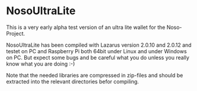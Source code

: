 # NosoUltraLite
This is a very early alpha test version of an ultra lite wallet for the Noso-Project.

NosoUltraLite has been compiled with Lazarus version 2.0.10 and 2.0.12 and testet on PC and Raspberry Pi both 64bit under Linux and under Windows on PC. But expect some bugs and be careful what you do unless you really know what you are doing :-)

Note that the needed libraries are compressed in zip-files and should be extracted into the relevant directories befor compiling.
